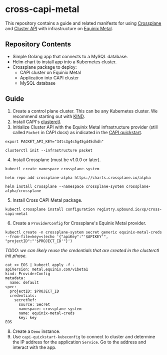 # cross-capi-metal

This repository contains a guide and related manifests for using
[Crossplane](https://github.com/crossplaneio/crossplane) and [Cluster
API](https://github.com/kubernetes-sigs/cluster-api) with infrastructure on
[Equinix Metal](https://metal.equinix.com/).

## Repository Contents

- Simple Golang app that connects to a MySQL database.
- Helm chart to install app into a Kubernetes cluster.
- Crossplane package to deploy:
   - CAPI cluster on Equinix Metal
   - Application into CAPI cluster
   - MySQL database

## Guide

1. Create a control plane cluster. This can be any Kubernetes cluster. We
   recommend starting out with [KIND](https://kind.sigs.k8s.io/).
2. Install CAPI's
   [clusterctl](https://cluster-api.sigs.k8s.io/user/quick-start.html#install-clusterctl).
3. Initialize Cluster API with the Equinix Metal infrastructure provider (still
   called `Packet` in CAPI docs) as indicated in the [CAPI
   quickstart](https://cluster-api.sigs.k8s.io/user/quick-start.html).

```
export PACKET_API_KEY="34ts3g4s5g45gd45dhdh"

clusterctl init --infrastructure packet
```

4. Install Crossplane (must be v1.0.0 or later).

```
kubectl create namespace crossplane-system

helm repo add crossplane-alpha https://charts.crossplane.io/alpha

helm install crossplane --namespace crossplane-system crossplane-alpha/crossplane
```

5. Install Cross CAPI Metal package.

```
kubectl crossplane install configuration registry.upbound.io/xp/cross-capi-metal
```

6. Create a `ProviderConfig` for Crossplane's Equinix Metal provider.

```
kubectl create -n crossplane-system secret generic equinix-metal-creds --from-file=key=<(echo '{"apiKey":"'$APIKEY'", "projectID":"'$PROJECT_ID'"}')
```

_TODO: we can likely reuse the credentials that are created in the clusterctl
init phase._

```
cat << EOS | kubectl apply -f -
apiVersion: metal.equinix.com/v1beta1
kind: ProviderConfig
metadata:
  name: default
spec:
  projectID: $PROJECT_ID
  credentials:
    secretRef:
      source: Secret
      namespace: crossplane-system
      name: equinix-metal-creds
      key: key
EOS
```

8. Create a `Demo` instance.
9. Use `capi-quickstart-kubeconfig` to connect to cluster and determine the IP
   address for the application `Service`. Go to the address and interact with
   the app.
